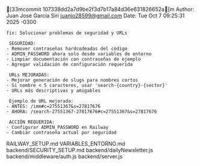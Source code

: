 [33mcommit 107338dd2a7d9be2f3d7b17a84d36e631826652a[m
Author: Juan José García Siri <juanjo28599@gmail.com>
Date:   Tue Oct 7 09:25:31 2025 -0300

    fix: Solucionar problemas de seguridad y URLs
    
     SEGURIDAD:
    - Remover contraseñas hardcodeadas del código
    - ADMIN_PASSWORD ahora solo desde variables de entorno
    - Limpiar documentación con contraseñas de ejemplo
    - Agregar validación de configuración requerida
    
     URLs MEJORADAS:
    - Mejorar generación de slugs para nombres cortos
    - Si nombre < 5 caracteres, usar 'search-{country}-{sector}'
    - URLs más descriptivas y amigables
    
     Ejemplo de URL mejorada:
    - ANTES: /imm#c=27551367&s=27817676
    - AHORA: /search-27551367-27817676#c=27551367&s=27817676
    
     ACCIÓN REQUERIDA:
    - Configurar ADMIN_PASSWORD en Railway
    - Cambiar contraseña actual por seguridad

RAILWAY_SETUP.md
VARIABLES_ENTORNO.md
backend/SECURITY_SETUP.md
backend/dailyNewsletter.js
backend/middleware/auth.js
backend/server.js
